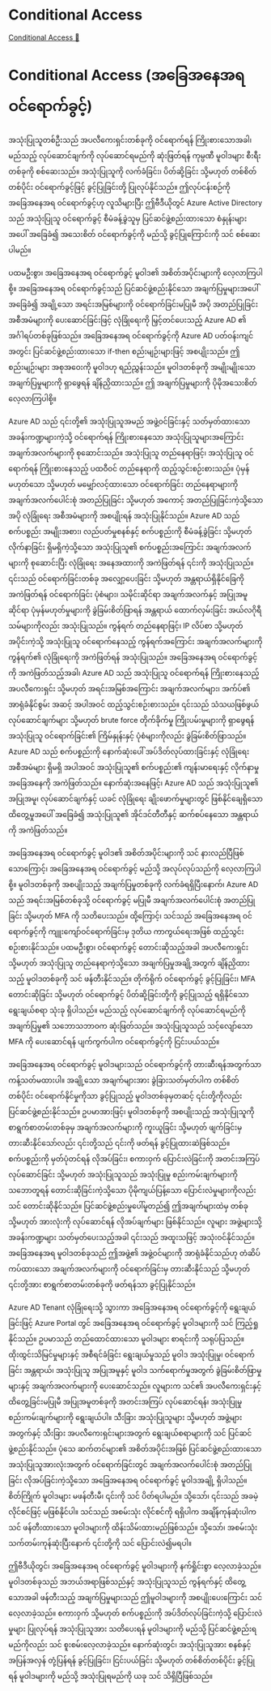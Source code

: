 # Conditional Access

[Conditional Access 🔗](https://www.coursera.org/learn/microsoft-sc-900-exam-preparation-and-practice/lecture/zxZ4S/conditional-access)

# Conditional Access (အခြေအနေအရ ဝင်ရောက်ခွင့်)

အသုံးပြုသူတစ်ဦးသည် အပလီကေးရှင်းတစ်ခုကို ဝင်ရောက်ရန် ကြိုးစားသောအခါ၊ မည်သည့် လုပ်ဆောင်ချက်ကို လုပ်ဆောင်ရမည်ကို ဆုံးဖြတ်ရန် ကုမ္ပဏီ မူဝါဒများ စီးရီးတစ်ခုကို စစ်ဆေးသည်။ အသုံးပြုသူကို လက်ခံခြင်း၊ ပိတ်ဆို့ခြင်း သို့မဟုတ် တစ်စိတ်တစ်ပိုင်း ဝင်ရောက်ခွင့်ဖြင့် ခွင့်ပြုခြင်းတို့ ပြုလုပ်နိုင်သည်။ ဤလုပ်ငန်းစဉ်ကို အခြေအနေအရ ဝင်ရောက်ခွင့်ဟု လူသိများပြီး ဤဗီဒီယိုတွင် Azure Active Directory သည် အသုံးပြုသူ ဝင်ရောက်ခွင့် စီမံခန့်ခွဲသူမှ ပြင်ဆင်ဖွဲ့စည်းထားသော စံနှုန်းများအပေါ် အခြေခံ၍ အသေးစိတ် ဝင်ရောက်ခွင့်ကို မည်သို့ ခွင့်ပြုကြောင်းကို သင် စစ်ဆေးပါမည်။

ပထမဦးစွာ၊ အခြေအနေအရ ဝင်ရောက်ခွင့် မူဝါဒ၏ အစိတ်အပိုင်းများကို လေ့လာကြပါစို့။ အခြေအနေအရ ဝင်ရောက်ခွင့်သည် ပြင်ဆင်ဖွဲ့စည်းနိုင်သော အချက်ပြမှုများအပေါ် အခြေခံ၍ အချို့သော အရင်းအမြစ်များကို ဝင်ရောက်ခြင်းမပြုမီ အပို အတည်ပြုခြင်း အစီအမံများကို ပေးဆောင်ခြင်းဖြင့် လုံခြုံရေးကို မြှင့်တင်ပေးသည့် Azure AD ၏ အင်္ဂါရပ်တစ်ခုဖြစ်သည်။ အခြေအနေအရ ဝင်ရောက်ခွင့်ကို Azure AD ပတ်ဝန်းကျင်အတွင်း ပြင်ဆင်ဖွဲ့စည်းထားသော if-then စည်းမျဉ်းများဖြင့် အစပျိုးသည်။ ဤ စည်းမျဉ်းများ အစုအဝေးကို မူဝါဒဟု ရည်ညွှန်းသည်။ မူဝါဒတစ်ခုကို အမျိုးမျိုးသော အချက်ပြမှုများကို ရှာဖွေရန် ချိန်ညှိထားသည်။ ဤ အချက်ပြမှုများကို ပိုမိုအသေးစိတ် လေ့လာကြပါစို့။

Azure AD သည် ၎င်းတို့၏ အသုံးပြုသူအမည် အဖွဲ့ဝင်ခြင်းနှင့် သတ်မှတ်ထားသော အခန်းကဏ္ဍများကဲ့သို့ ဝင်ရောက်ရန် ကြိုးစားနေသော အသုံးပြုသူများအကြောင်း အချက်အလက်များကို စုဆောင်းသည်။ အသုံးပြုသူ တည်နေရာဖြင့်၊ အသုံးပြုသူ ဝင်ရောက်ရန် ကြိုးစားနေသည့် ပထဝီဝင် တည်နေရာကို ထည့်သွင်းစဉ်းစားသည်။ ပုံမှန်မဟုတ်သော သို့မဟုတ် မမျှော်လင့်ထားသော ဝင်ရောက်ခြင်း တည်နေရာများကို အချက်အလက်ပေါင်းစုံ အတည်ပြုခြင်း သို့မဟုတ် အကောင့် အတည်ပြုခြင်းကဲ့သို့သော အပို လုံခြုံရေး အစီအမံများကို အစပျိုးရန် အသုံးပြုနိုင်သည်။ Azure AD သည် စက်ပစ္စည်း အမျိုးအစား၊ လည်ပတ်မှုစနစ်နှင့် စက်ပစ္စည်းကို စီမံခန့်ခွဲခြင်း သို့မဟုတ် လိုက်နာခြင်း ရှိမရှိကဲ့သို့သော အသုံးပြုသူ၏ စက်ပစ္စည်းအကြောင်း အချက်အလက်များကို စုဆောင်းပြီး လုံခြုံရေး အနေအထားကို အကဲဖြတ်ရန် ၎င်းကို အသုံးပြုသည်။ ၎င်းသည် ဝင်ရောက်ခြင်းတစ်ခု အလျှော့ပေးခြင်း သို့မဟုတ် အန္တရာယ်ရှိနိုင်ခြေကို အကဲဖြတ်ရန် ဝင်ရောက်ခြင်း ပုံစံများ၊ သမိုင်းဆိုင်ရာ အချက်အလက်နှင့် အပြုအမူဆိုင်ရာ ပုံမှန်မဟုတ်မှုများကို ခွဲခြမ်းစိတ်ဖြာရန် အန္တရာယ် ထောက်လှမ်းခြင်း အယ်လဂိုရီသမ်များကိုလည်း အသုံးပြုသည်။ ကွန်ရက် တည်နေရာဖြင့်၊ IP လိပ်စာ သို့မဟုတ် အပိုင်းကဲ့သို့ အသုံးပြုသူ ဝင်ရောက်နေသည့် ကွန်ရက်အကြောင်း အချက်အလက်များကို ကွန်ရက်၏ လုံခြုံရေးကို အကဲဖြတ်ရန် အသုံးပြုသည်။ အခြေအနေအရ ဝင်ရောက်ခွင့်ကို အကဲဖြတ်သည့်အခါ၊ Azure AD သည် အသုံးပြုသူ ဝင်ရောက်ရန် ကြိုးစားနေသည့် အပလီကေးရှင်း သို့မဟုတ် အရင်းအမြစ်အကြောင်း အချက်အလက်များ၊ အက်ပ်၏ အာရုံခံနိုင်စွမ်း အဆင့် အပါအဝင် ထည့်သွင်းစဉ်းစားသည်။ ၎င်းသည် သံသယဖြစ်ဖွယ် လုပ်ဆောင်ချက်များ သို့မဟုတ် brute force တိုက်ခိုက်မှု ကြိုးပမ်းမှုများကို ရှာဖွေရန် အသုံးပြုသူ ဝင်ရောက်ခြင်း၏ ကြိမ်နှုန်းနှင့် ပုံစံများကိုလည်း ခွဲခြမ်းစိတ်ဖြာသည်။ Azure AD သည် စက်ပစ္စည်းကို နောက်ဆုံးပေါ် အပ်ဒိတ်လုပ်ထားခြင်းနှင့် လုံခြုံရေး အစီအမံများ ရှိမရှိ အပါအဝင် အသုံးပြုသူ၏ စက်ပစ္စည်း၏ ကျန်းမာရေးနှင့် လိုက်နာမှု အခြေအနေကို အကဲဖြတ်သည်။ နောက်ဆုံးအနေဖြင့်၊ Azure AD သည် အသုံးပြုသူ၏ အပြုအမူ၊ လုပ်ဆောင်ချက်နှင့် ယခင် လုံခြုံရေး ချိုးဖောက်မှုများတွင် ဖြစ်နိုင်ချေရှိသော ထိတွေ့မှုအပေါ် အခြေခံ၍ အသုံးပြုသူ၏ အိုင်ဒင်တီတီနှင့် ဆက်စပ်နေသော အန္တရာယ်ကို အကဲဖြတ်သည်။

အခြေအနေအရ ဝင်ရောက်ခွင့် မူဝါဒ၏ အစိတ်အပိုင်းများကို သင် နားလည်ပြီဖြစ်သောကြောင့်၊ အခြေအနေအရ ဝင်ရောက်ခွင့် မည်သို့ အလုပ်လုပ်သည်ကို လေ့လာကြပါစို့။ မူဝါဒတစ်ခုကို အစပျိုးသည့် အချက်ပြမှုတစ်ခုကို လက်ခံရရှိပြီးနောက်၊ Azure AD သည် အရင်းအမြစ်တစ်ခုသို့ ဝင်ရောက်ခွင့် မပြုမီ အချက်အလက်ပေါင်းစုံ အတည်ပြုခြင်း သို့မဟုတ် MFA ကို သတိပေးသည်။ ထို့ကြောင့်၊ သင်သည် အခြေအနေအရ ဝင်ရောက်ခွင့်ကို ကျူးကျော်ဝင်ရောက်ခြင်းမှ ဒုတိယ ကာကွယ်ရေးအဖြစ် ထည့်သွင်းစဉ်းစားနိုင်သည်။ ပထမဦးစွာ၊ ဝင်ရောက်ခွင့် တောင်းဆိုသည့်အခါ အပလီကေးရှင်း သို့မဟုတ် အသုံးပြုသူ တည်နေရာကဲ့သို့သော အချက်ပြမှုအချို့အတွက် ချိန်ညှိထားသည့် မူဝါဒတစ်ခုကို သင် ဖန်တီးနိုင်သည်။ တိုက်ရိုက် ဝင်ရောက်ခွင့် ခွင့်ပြုခြင်း၊ MFA တောင်းဆိုခြင်း သို့မဟုတ် ဝင်ရောက်ခွင့် ပိတ်ဆို့ခြင်းတို့ကို ခွင့်ပြုသည့် ရရှိနိုင်သော ရွေးချယ်စရာ သုံးခု ရှိပါသည်။ မည်သည့် လုပ်ဆောင်ချက်ကို လုပ်ဆောင်ရမည်ကို အချက်ပြမှု၏ သဘောသဘာဝက ဆုံးဖြတ်သည်။ အသုံးပြုသူသည် သင့်လျော်သော MFA ကို ပေးဆောင်ရန် ပျက်ကွက်ပါက ဝင်ရောက်ခွင့်ကို ငြင်းပယ်သည်။

အခြေအနေအရ ဝင်ရောက်ခွင့် မူဝါဒများသည် ဝင်ရောက်ခွင့်ကို တားဆီးရန်အတွက်သာ ကန့်သတ်မထားပါ။ အချို့သော အချက်များအား ခွဲခြားသတ်မှတ်ပါက တစ်စိတ်တစ်ပိုင်း ဝင်ရောက်နိုင်မှုကိုသာ ခွင့်ပြုသည့် မူဝါဒတစ်ခုမှတဆင့် ၎င်းတို့ကိုလည်း ပြင်ဆင်ဖွဲ့စည်းနိုင်သည်။ ဥပမာအားဖြင့်၊ မူဝါဒတစ်ခုကို အစပျိုးသည့် အသုံးပြုသူကို စာရွက်စာတမ်းတစ်ခုမှ အချက်အလက်များကို ကူးယူခြင်း သို့မဟုတ် ဖျက်ခြင်းမှ တားဆီးနိုင်သော်လည်း ၎င်းတို့သည် ၎င်းကို ဖတ်ရန် ခွင့်ပြုထားဆဲဖြစ်သည်။ စက်ပစ္စည်းကို မှတ်ပုံတင်ရန် လိုအပ်ခြင်း၊ စကားဝှက် ပြောင်းလဲခြင်းကို အတင်းအကြပ် လုပ်ဆောင်ခြင်း သို့မဟုတ် အသုံးပြုသူသည် အသုံးပြုမှု စည်းကမ်းချက်များကို သဘောတူရန် တောင်းဆိုခြင်းကဲ့သို့သော ပိုမိုကျယ်ပြန့်သော ပြောင်းလဲမှုများကိုလည်း သင် တောင်းဆိုနိုင်သည်။ ပြင်ဆင်ဖွဲ့စည်းမှုပေါ်မူတည်၍ ဤအချက်များထဲမှ တစ်ခု သို့မဟုတ် အားလုံးကို လုပ်ဆောင်ရန် လိုအပ်ချက်များ ဖြစ်နိုင်သည်။ လူများ အဖွဲ့များသို့ အခန်းကဏ္ဍများ သတ်မှတ်ပေးသည့်အခါ ၎င်းသည် အထူးသဖြင့် အသုံးဝင်နိုင်သည်။ အခြေအနေအရ မူဝါဒတစ်ခုသည် ဤအဖွဲ့၏ အဖွဲ့ဝင်များကို အာရုံခံနိုင်သည်ဟု တံဆိပ်ကပ်ထားသော အချက်အလက်များကို ဝင်ရောက်ခြင်းမှ တားဆီးနိုင်သည် သို့မဟုတ် ၎င်းတို့အား စာရွက်စာတမ်းတစ်ခုကို ဖတ်ရန်သာ ခွင့်ပြုနိုင်သည်။

Azure AD Tenant လုံခြုံရေးသို့ သွားကာ အခြေအနေအရ ဝင်ရောက်ခွင့်ကို ရွေးချယ်ခြင်းဖြင့် Azure Portal တွင် အခြေအနေအရ ဝင်ရောက်ခွင့် မူဝါဒများကို သင် ကြည့်ရှုနိုင်သည်။ ဥပမာသည် တည်ထောင်ထားသော မူဝါဒများ စာရင်းကို သရုပ်ပြသည်။ ထိုးထွင်းသိမြင်မှုများနှင့် အစီရင်ခံခြင်း ရွေးချယ်မှုသည် မူဝါဒ အသုံးပြုမှု၊ ဝင်ရောက်ခြင်း အန္တရာယ်၊ အသုံးပြုသူ အပြုအမူနှင့် မူဝါဒ သက်ရောက်မှုအတွက် ခွဲခြမ်းစိတ်ဖြာမှုများနှင့် အချက်အလက်များကို ပေးဆောင်သည်။ လူများက သင်၏ အပလီကေးရှင်းနှင့် ထိတွေ့ခြင်းမပြုမီ အပြုအမူတစ်ခုကို အတင်းအကြပ် လုပ်ဆောင်ရန်၊ အသုံးပြုမှု စည်းကမ်းချက်များကို ရွေးချယ်ပါ။ သီးခြား အသုံးပြုသူများ သို့မဟုတ် အဖွဲ့များအတွက်နှင့် သီးခြား အပလီကေးရှင်းများအတွက် ရွေးချယ်စရာများကို သင် ပြင်ဆင်ဖွဲ့စည်းနိုင်သည်။ ပုံသေ ဆက်တင်များ၏ အစိတ်အပိုင်းအဖြစ် ပြင်ဆင်ဖွဲ့စည်းထားသော အသုံးပြုသူအားလုံးအတွက် ဝင်ရောက်ခြင်းတွင် အချက်အလက်ပေါင်းစုံ အတည်ပြုခြင်း လိုအပ်ခြင်းကဲ့သို့သော အခြေအနေအရ ဝင်ရောက်ခွင့် မူဝါဒအချို့ ရှိပါသည်။ စိတ်ကြိုက် မူဝါဒများ မဖန်တီးမီ၊ ၎င်းကို သင် ပိတ်ရပါမည်။ သို့သော်၊ ၎င်းသည် အခမဲ့ လိုင်စင်ဖြင့် မဖြစ်နိုင်ပါ။ သင်သည် အစမ်းသုံး လိုင်စင်ကို ရရှိပါက အချိန်ကုန်ဆုံးပါက သင် ဖန်တီးထားသော မူဝါဒများကို ထိန်းသိမ်းထားမည်ဖြစ်သည်။ သို့သော်၊ အစမ်းသုံး သက်တမ်းကုန်ဆုံးပြီးနောက် ၎င်းတို့ကို သင် ပြောင်းလဲ၍မရပါ။

ဤဗီဒီယိုတွင်၊ အခြေအနေအရ ဝင်ရောက်ခွင့် မူဝါဒများကို နက်ရှိုင်းစွာ လေ့လာခဲ့သည်။ မူဝါဒတစ်ခုသည် အဘယ်အရာဖြစ်သည်နှင့် အသုံးပြုသူသည် ကွန်ရက်နှင့် ထိတွေ့သောအခါ ဖန်တီးသည့် အချက်ပြမှုများသည် ဤမူဝါဒများကို အစပျိုးပေးကြောင်း သင် လေ့လာခဲ့သည်။ စကားဝှက် သို့မဟုတ် စက်ပစ္စည်းကို အပ်ဒိတ်လုပ်ခြင်းကဲ့သို့ ပြောင်းလဲမှုများ ပြုလုပ်ရန် အသုံးပြုသူအား သတိပေးရန် မူဝါဒများကို မည်သို့ ပြင်ဆင်ဖွဲ့စည်းရမည်ကိုလည်း သင် စူးစမ်းလေ့လာခဲ့သည်။ နောက်ဆုံးတွင်၊ အသုံးပြုသူအား စနစ်နှင့် အပြန်အလှန် တုံ့ပြန်ရန် ခွင့်ပြုခြင်း၊ ငြင်းပယ်ခြင်း သို့မဟုတ် တစ်စိတ်တစ်ပိုင်း ခွင့်ပြုရန် မူဝါဒများကို မည်သို့ အသုံးပြုရမည်ကို ယခု သင် သိရှိပြီဖြစ်သည်။
